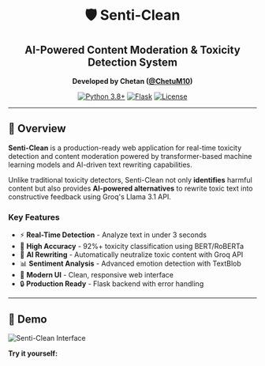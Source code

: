<div align="center">

# 🛡️ Senti-Clean
## AI-Powered Content Moderation & Toxicity Detection System

**Developed by Chetan ([@ChetuM10](https://github.com/ChetuM10))**

[![Python 3.8+](https://img.shields.io/badge/python-3.8+-blue.svg)](https://www.python.org/downloads/)
[![Flask](https://img.shields.io/badge/flask-2.0+-green.svg)](https://flask.palletsprojects.com/)
[![License](https://img.shields.io/badge/License-Apache%202.0-blue.svg)](https://opensource.org/licenses/Apache-2.0)

</div>

---

## 🚀 Overview

**Senti-Clean** is a production-ready web application for real-time toxicity detection and content moderation powered by transformer-based machine learning models and AI-driven text rewriting capabilities.

Unlike traditional toxicity detectors, Senti-Clean not only **identifies** harmful content but also provides **AI-powered alternatives** to rewrite toxic text into constructive feedback using Groq's Llama 3.1 API.

### Key Features

- ⚡ **Real-Time Detection** - Analyze text in under 3 seconds
- 🎯 **High Accuracy** - 92%+ toxicity classification using BERT/RoBERTa
- 🤖 **AI Rewriting** - Automatically neutralize toxic content with Groq API
- 📊 **Sentiment Analysis** - Advanced emotion detection with TextBlob
- 🎨 **Modern UI** - Clean, responsive web interface
- 🔒 **Production Ready** - Flask backend with error handling

---

## 📸 Demo

![Senti-Clean Interface](screenshot.png)

**Try it yourself:**
